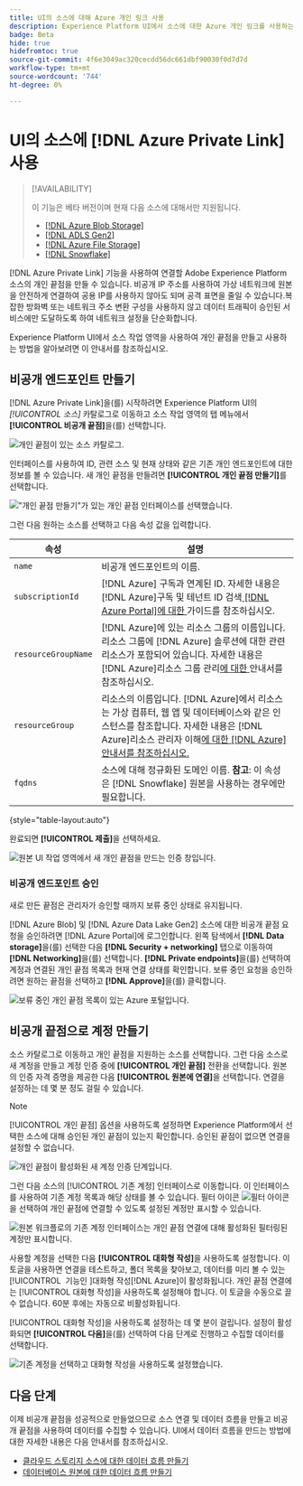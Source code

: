 ```yaml
---
title: UI의 소스에 대해 Azure 개인 링크 사용
description: Experience Platform UI에서 소스에 대한 Azure 개인 링크를 사용하는 방법을 알아봅니다.
badge: Beta
hide: true
hidefromtoc: true
source-git-commit: 4f6e3049ac320cecdd56dc661dbf90030f0d7d7d
workflow-type: tm+mt
source-wordcount: '744'
ht-degree: 0%

---
```


# UI의 소스에 [!DNL Azure Private Link] 사용

>[!AVAILABILITY]
>
>이 기능은 베타 버전이며 현재 다음 소스에 대해서만 지원됩니다.
>
>* [[!DNL Azure Blob Storage]](../../connectors/cloud-storage/blob.md)
>* [[!DNL ADLS Gen2]](../../connectors/cloud-storage/adls-gen2.md)
>* [[!DNL Azure File Storage]](../../connectors/cloud-storage/azure-file-storage.md)
>* [[!DNL Snowflake]](../../connectors/databases/snowflake.md)

[!DNL Azure Private Link] 기능을 사용하여 연결할 Adobe Experience Platform 소스의 개인 끝점을 만들 수 있습니다. 비공개 IP 주소를 사용하여 가상 네트워크에 원본을 안전하게 연결하여 공용 IP를 사용하지 않아도 되며 공격 표면을 줄일 수 있습니다.복잡한 방화벽 또는 네트워크 주소 변환 구성을 사용하지 않고 데이터 트래픽이 승인된 서비스에만 도달하도록 하여 네트워크 설정을 단순화합니다.

Experience Platform UI에서 소스 작업 영역을 사용하여 개인 끝점을 만들고 사용하는 방법을 알아보려면 이 안내서를 참조하십시오.

## 비공개 엔드포인트 만들기

[!DNL Azure Private Link]을(를) 시작하려면 Experience Platform UI의 *[!UICONTROL 소스]* 카탈로그로 이동하고 소스 작업 영역의 탭 메뉴에서 **[!UICONTROL 비공개 끝점]**&#x200B;을(를) 선택합니다.

![개인 끝점이 있는 소스 카탈로그.](../../images/tutorials/private-links/catalog.png)

인터페이스를 사용하여 ID, 관련 소스 및 현재 상태와 같은 기존 개인 엔드포인트에 대한 정보를 볼 수 있습니다. 새 개인 끝점을 만들려면 **[!UICONTROL 개인 끝점 만들기]**&#x200B;를 선택합니다.

![&quot;개인 끝점 만들기&quot;가 있는 개인 끝점 인터페이스를 선택했습니다.](../../images/tutorials/private-links/private-endpoints.png)

그런 다음 원하는 소스를 선택하고 다음 속성 값을 입력합니다.

| 속성 | 설명 |
| --- | --- |
| `name` | 비공개 엔드포인트의 이름. |
| `subscriptionId` | [!DNL Azure] 구독과 연계된 ID. 자세한 내용은 [!DNL Azure]구독 및 테넌트 ID 검색[ [!DNL Azure Portal]에 대한 ](https://learn.microsoft.com/en-us/azure/azure-portal/get-subscription-tenant-id) 가이드를 참조하십시오. |
| `resourceGroupName` | [!DNL Azure]에 있는 리소스 그룹의 이름입니다. 리소스 그룹에 [!DNL Azure] 솔루션에 대한 관련 리소스가 포함되어 있습니다. 자세한 내용은 [!DNL Azure]리소스 그룹 관리[에 대한 ](https://learn.microsoft.com/en-us/azure/azure-resource-manager/management/manage-resource-groups-portal) 안내서를 참조하십시오. |
| `resourceGroup` | 리소스의 이름입니다. [!DNL Azure]에서 리소스는 가상 컴퓨터, 웹 앱 및 데이터베이스와 같은 인스턴스를 참조합니다. 자세한 내용은 [!DNL Azure]리소스 관리자 이해[에 대한  [!DNL Azure]  안내서를 참조하십시오.](https://learn.microsoft.com/en-us/azure/azure-resource-manager/management/overview) |
| `fqdns` | 소스에 대해 정규화된 도메인 이름. **참고**: 이 속성은 [!DNL Snowflake] 원본을 사용하는 경우에만 필요합니다. |

{style="table-layout:auto"}

완료되면 **[!UICONTROL 제출]**&#x200B;을 선택하세요.

![원본 UI 작업 영역에서 새 개인 끝점을 만드는 인증 창입니다.](../../images/tutorials/private-links/create-private-endpoint.png)

### 비공개 엔드포인트 승인

새로 만든 끝점은 관리자가 승인할 때까지 보류 중인 상태로 유지됩니다.

[!DNL Azure Blob] 및 [!DNL Azure Data Lake Gen2] 소스에 대한 비공개 끝점 요청을 승인하려면 [!DNL Azure Portal]에 로그인합니다. 왼쪽 탐색에서 **[!DNL Data storage]**&#x200B;을(를) 선택한 다음 **[!DNL Security + networking]** 탭으로 이동하여 **[!DNL Networking]**&#x200B;을(를) 선택합니다. **[!DNL Private endpoints]**&#x200B;을(를) 선택하여 계정과 연결된 개인 끝점 목록과 현재 연결 상태를 확인합니다. 보류 중인 요청을 승인하려면 원하는 끝점을 선택하고 **[!DNL Approve]**&#x200B;을(를) 클릭합니다.

![보류 중인 개인 끝점 목록이 있는 Azure 포털입니다.](../../images/tutorials/private-links/azure.png)

## 비공개 끝점으로 계정 만들기

소스 카탈로그로 이동하고 개인 끝점을 지원하는 소스를 선택합니다. 그런 다음 소스로 새 계정을 만들고 계정 인증 중에 **[!UICONTROL 개인 끝점]** 전환을 선택합니다. 원본의 인증 자격 증명을 제공한 다음 **[!UICONTROL 원본에 연결]**&#x200B;을 선택합니다. 연결을 설정하는 데 몇 분 정도 걸릴 수 있습니다.

>[!NOTE]
>
>[!UICONTROL 개인 끝점] 옵션을 사용하도록 설정하면 Experience Platform에서 선택한 소스에 대해 승인된 개인 끝점이 있는지 확인합니다. 승인된 끝점이 없으면 연결을 설정할 수 없습니다.

![개인 끝점이 활성화된 새 계정 인증 단계입니다.](../../images/tutorials/private-links/new-account.png)

그런 다음 소스의 [!UICONTROL 기존 계정] 인터페이스로 이동합니다. 이 인터페이스를 사용하여 기존 계정 목록과 해당 상태를 볼 수 있습니다. 필터 아이콘 ![필터 아이콘](../../../images/icons/filter.png)을 선택하여 개인 끝점에 연결할 수 있도록 설정된 계정만 표시할 수 있습니다.

![원본 워크플로의 기존 계정 인터페이스는 개인 끝점 연결에 대해 활성화된 필터링된 계정만 표시합니다.](../../images/tutorials/private-links/existing-private-endpoints.png)

사용할 계정을 선택한 다음 **[!UICONTROL 대화형 작성]**&#x200B;을 사용하도록 설정합니다. 이 토글을 사용하면 연결을 테스트하고, 폴더 목록을 찾아보고, 데이터를 미리 볼 수 있는 [!UICONTROL &#x200B; 기능인 &#x200B;]대화형 작성[!DNL Azure]이 활성화됩니다. 개인 끝점 연결에는 [!UICONTROL 대화형 작성]을 사용하도록 설정해야 합니다. 이 토글을 수동으로 끌 수 없습니다. 60분 후에는 자동으로 비활성화됩니다.

[!UICONTROL 대화형 작성]을 사용하도록 설정하는 데 몇 분이 걸립니다. 설정이 활성화되면 **[!UICONTROL 다음]**&#x200B;을(를) 선택하여 다음 단계로 진행하고 수집할 데이터를 선택합니다.

![기존 계정을 선택하고 대화형 작성을 사용하도록 설정했습니다.](../../images/tutorials/private-links/interactive-authoring.png)

## 다음 단계

이제 비공개 끝점을 성공적으로 만들었으므로 소스 연결 및 데이터 흐름을 만들고 비공개 끝점을 사용하여 데이터를 수집할 수 있습니다. UI에서 데이터 흐름을 만드는 방법에 대한 자세한 내용은 다음 안내서를 참조하십시오.

* [클라우드 스토리지 소스에 대한 데이터 흐름 만들기](../ui/dataflow/batch/cloud-storage.md)
* [데이터베이스 원본에 대한 데이터 흐름 만들기](../ui/dataflow/databases.md)